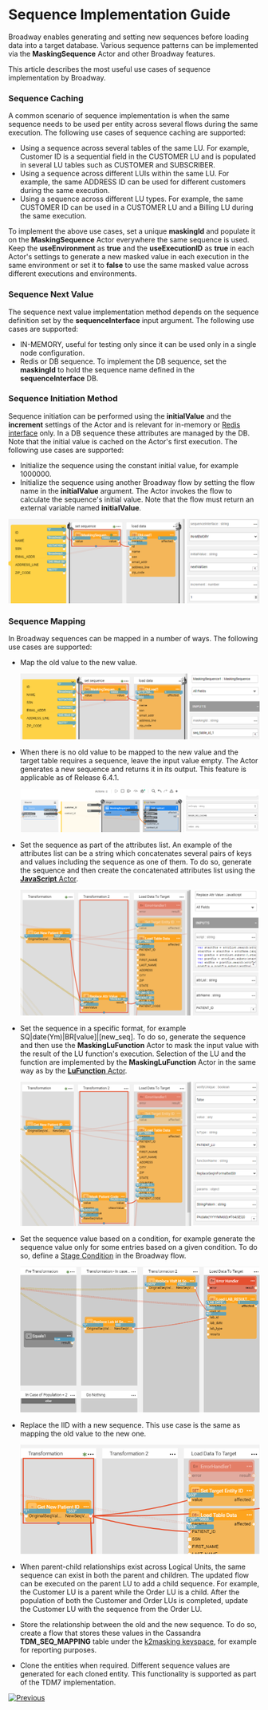 # Sequence Implementation Guide

Broadway enables generating and setting new sequences before loading data into a target database. Various sequence patterns can be implemented via the **MaskingSequence** Actor and other Broadway features.

This article describes the most useful use cases of sequence implementation by Broadway. 

### Sequence Caching

A common scenario of sequence implementation is when the same sequence needs to be used per entity across several flows during the same execution. The following use cases of sequence caching are supported:

* Using a sequence across several tables of the same LU. For example, Customer ID is a sequential field in the CUSTOMER LU and is populated in several LU tables such as CUSTOMER and SUBSCRIBER. 
* Using a sequence across different LUIs within the same LU. For example, the same ADDRESS ID can be used for different customers during the same execution.
* Using a sequence across different LU types. For example, the same CUSTOMER ID can be used in a CUSTOMER LU and a Billing LU during the same execution.

To implement the above use cases, set a unique **maskingId** and populate it on the **MaskingSequence** Actor everywhere the same sequence is used. Keep the **useEnvironment** as **true** and the **useExecutionID** as **true** in each Actor's settings to generate a new masked value in each execution in the same environment or set it to **false** to use the same masked value across different executions and environments.

### Sequence Next Value

The sequence next value implementation method depends on the sequence definition set by the **sequenceInterface** input argument. The following use cases are supported:

* IN-MEMORY, useful for testing only since it can be used only in a single node configuration.
* Redis or DB sequence. To implement the DB sequence, set the **maskingId** to hold the sequence name defined in the **sequenceInterface** DB.  

### Sequence Initiation Method

Sequence initiation can be performed using the **initialValue** and the **increment** settings of the Actor and is relevant for in-memory or [Redis interface](/articles/24_non_DB_interfaces/09_redis_interface.md) only. In a DB sequence these attributes are managed by the DB. Note that the initial value is cached on the Actor's first execution. The following use cases are supported:

* Initialize the sequence using the constant initial value, for example 1000000.
* Initialize the sequence using another Broadway flow by setting the flow name in the **initialValue** argument. The Actor invokes the flow to calculate the sequence's initial value. Note that the flow must return an external variable named **initialValue**. 

![image](../images/99_actors_08_ex_init.PNG)

### Sequence Mapping

In Broadway sequences can be mapped in a number of ways. The following use cases are supported:

* Map the old value to the new value.

  ![image](../images/99_actors_08_ex_map.PNG)

* When there is no old value to be mapped to the new value and the target table requires a sequence, leave the input value empty. The Actor generates a new sequence and returns it in its output. This feature is applicable as of Release 6.4.1.

  ![image](../images/99_actors_08_ex_new.PNG)

* Set the sequence as part of the attributes list. An example of the attributes list can be a string which concatenates several pairs of keys and values including the sequence as one of them. To do so, generate the sequence and then create the concatenated attributes list using the [**JavaScript** Actor](01_javascript_actor.md).

  ![image](../images/99_actors_08_ex_2.png) 

* Set the sequence in a specific format, for example SQ|date(Ym)|BR[value]|[new_seq]. To do so, generate the sequence and then use the **MaskingLuFunction** Actor to mask the input value with the result of the LU function's execution. Selection of the LU and the function are implemented by the **MaskingLuFunction** Actor in the same way as by the [**LuFunction** Actor](/articles/19_Broadway/09_broadway_integration_with_Fabric.md#lufunction-actor).

  ![image](../images/99_actors_08_ex_3.png)

* Set the sequence value based on a condition, for example generate the sequence value only for some entries based on a given condition. To do so, define a [Stage Condition](../19_broadway_flow_stages.md#what-is-a-stage-condition) in the Broadway flow. 

  ![image](../images/99_actors_08_ex_5.png)

* Replace the IID with a new sequence. This use case is the same as mapping the old value to the new one.

  ![image](../images/99_actors_08_ex_6.png)

* When parent-child relationships exist across Logical Units, the same sequence can exist in both the parent and children. The updated flow can be executed on the parent LU to add a child sequence. For example, the Customer LU is a parent while the Order LU is a child. After the population of both the Customer and Order LUs is completed, update the Customer LU with the sequence from the Order LU.

* Store the relationship between the old and the new sequence. To do so, create a flow that stores these values in the Cassandra **TDM_SEQ_MAPPING** table under the [k2masking keyspace](/articles/02_fabric_architecture/06_cassandra_keyspaces_for_fabric.md), for example for reporting purposes. 

* Clone the entities when required. Different sequence values are generated for each cloned entity. This functionality is supported as part of the TDM7 implementation. 

  <!--[Click for more information about TDM7](/articles/TDM/tdm_overview/01_tdm_overview.md).--> 

  

[![Previous](/articles/images/Previous.png)](07_masking_and_sequence_actors.md)
